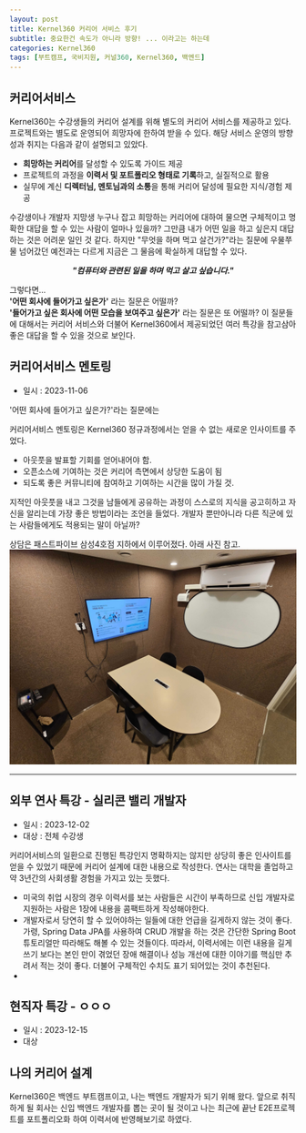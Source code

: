 ```yaml
---
layout: post
title: Kernel360 커리어 서비스 후기
subtitle: 중요한건 속도가 아니라 방향! ... 이라고는 하는데
categories: Kernel360
tags: [부트캠프, 국비지원, 커널360, Kernel360, 백엔드]
---
```


## 커리어서비스

Kernel360는 수강생들의 커리어 설계를 위해 별도의 커리어 서비스를 제공하고 있다. 프로젝트와는 별도로 운영되어 희망자에 한하여 받을 수 있다. 해당 서비스 운영의 방향성과 취지는 다음과 같이 설명되고 있았다.

- **희망하는 커리어**를 달성할 수 있도록 가이드 제공
- 프로젝트의 과정을 **이력서 및 포트폴리오 형태로 기록**하고, 실질적으로 활용
- 실무에 계신 **디렉터님, 멘토님과의 소통**을 통해 커리어 달성에 필요한 지식/경험 제공

수강생이나 개발자 지망생 누구나 잡고 희망하는 커리어에 대하여 물으면 구체적이고 명확한 대답을 할 수 있는 사람이 얼마나 있을까? 그만큼 내가 어떤 일을 하고 싶은지 대답하는 것은 어려운 일인 것 같다. 하지만 "무엇을 하며 먹고 살건가?"라는 질문에 우물쭈물 넘어갔던 예전과는 다르게 지금은 그 물음에 확실하게 대답할 수 있다.

_<center><strong>"컴퓨터와 관련된 일을 하며 먹고 살고 싶습니다."</strong></center>_

그렇다면...
<br>**'어떤 회사에 들어가고 싶은가'** 라는 질문은 어떨까?
<br>**'들어가고 싶은 회사에 어떤 모습을 보여주고 싶은가'** 라는 질문은 또 어떨까? 이 질문들에 대해서는 커리어 서비스와 더불어 Kernel360에서 제공되었던 여러 특강을 참고삼아 좋은 대답을 할 수 있을 것으로 보인다.

## 커리어서비스 멘토링

- 일시 : 2023-11-06

'어떤 회사에 들어가고 싶은가?'라는 질문에는

커리어서비스 멘토링은 Kernel360 정규과정에서는 얻을 수 없는 새로운 인사이트를 주었다.

- 아웃풋을 발표할 기회를 얻어내어야 함.
- 오픈소스에 기여하는 것은 커리어 측면에서 상당한 도움이 됨
- 되도록 좋은 커뮤니티에 참여하고 기여하는 시간을 많이 가질 것.

지적인 아웃풋을 내고 그것을 남들에게 공유하는 과정이 스스로의 지식을 공고히하고 자신을 알리는데 가장 좋은 방법이라는 조언을 들었다. 개발자 뿐만아니라 다른 직군에 있는 사람들에게도 적용되는 말이 아닐까?

상담은 패스트파이브 삼성4호점 지하에서 이루어졌다. 아래 사진 참고.
![커리어 서비스 상담장소](/assets/images/career_service_01.jpg)

---

## 외부 연사 특강 - 실리콘 밸리 개발자

- 일시 : 2023-12-02
- 대상 : 전체 수강생

커리어서비스의 일환으로 진행된 특강인지 명확하지는 않지만 상당히 좋은 인사이트를 얻을 수 있었기 때문에 커리어 설계에 대한 내용으로 작성한다. 연사는 대학을 졸업하고 약 3년간의 사회생활 경험을 가지고 있는 듯했다.

- 미국의 취업 시장의 경우 이력서를 보는 사람들은 시간이 부족하므로 신입 개발자로 지원하는 사람은 1장에 내용을 콤팩트하게 작성해야한다.
- 개발자로서 당연히 할 수 있어야하는 일들에 대한 언급을 길게하지 않는 것이 좋다. 가령, Spring Data JPA를 사용하여 CRUD 개발을 하는 것은 간단한 Spring Boot 튜토리얼만 따라해도 해볼 수 있는 것들이다. 따라서, 이력서에는 이런 내용을 길게 쓰기 보다는 본인 만이 겪었던 장애 해결이나 성능 개선에 대한 이야기를 핵심만 추려서 적는 것이 좋다. 더불어 구체적인 수치도 표기 되어있는 것이 추천된다.
-

## 현직자 특강 - ㅇㅇㅇ

- 일시 : 2023-12-15
- 대상

## 나의 커리어 설계

Kernel360은 백엔드 부트캠프이고, 나는 백엔드 개발자가 되기 위해 왔다. 앞으로 취직하게 될 회사는 신입 백엔드 개발자를 뽑는 곳이 될 것이고 나는 최근에 끝난 E2E프로젝트를 포트폴리오화 하여 이력서에 반영해보기로 하였다.
